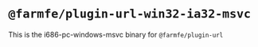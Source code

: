 # `@farmfe/plugin-url-win32-ia32-msvc`

This is the i686-pc-windows-msvc binary for `@farmfe/plugin-url`

